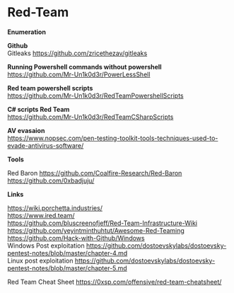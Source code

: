 # Red-Team

<b> Enumeration </b> <br>

<b> Github </b> <br>
Gitleaks https://github.com/zricethezav/gitleaks  



<b>Running Powershell commands without powershell  </b><br>
  https://github.com/Mr-Un1k0d3r/PowerLessShell
  
  <b>Red team powershell scripts </b><br>
  https://github.com/Mr-Un1k0d3r/RedTeamPowershellScripts

<b> C# scripts Red Team </b><br>
https://github.com/Mr-Un1k0d3r/RedTeamCSharpScripts

<b> AV evasaion </b>  <br>
https://www.nopsec.com/pen-testing-toolkit-tools-techniques-used-to-evade-antivirus-software/

<b>Tools </b>

Red Baron https://github.com/Coalfire-Research/Red-Baron <br>
https://github.com/0xbadjuju/ <br>



 <b>Links</b>
  
  https://wiki.porchetta.industries/ <br>
  https://www.ired.team/ <br>
  https://github.com/bluscreenofjeff/Red-Team-Infrastructure-Wiki <br>
  https://github.com/yeyintminthuhtut/Awesome-Red-Teaming <br>
  https://github.com/Hack-with-Github/Windows <br>
  Windows Post exploitation https://github.com/dostoevskylabs/dostoevsky-pentest-notes/blob/master/chapter-4.md <br>
  Linux post exploitation https://github.com/dostoevskylabs/dostoevsky-pentest-notes/blob/master/chapter-5.md <br>
  
  Red Team Cheat Sheet https://0xsp.com/offensive/red-team-cheatsheet/ <br>
  
